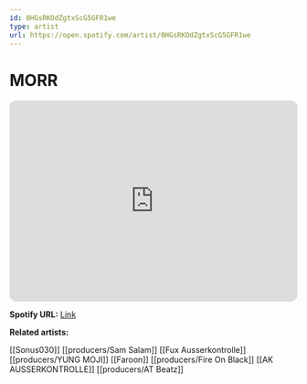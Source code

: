 ```yaml
---
id: 0HGsRKOdZgtxScG5GFR1we
type: artist
url: https://open.spotify.com/artist/0HGsRKOdZgtxScG5GFR1we
---
```

# MORR

<iframe style="border-radius:12px" src="https://open.spotify.com/embed/artist/0HGsRKOdZgtxScG5GFR1we" width="100%" height="352" frameBorder="0" allowfullscreen="" allow="autoplay; clipboard-write; encrypted-media; fullscreen; picture-in-picture" loading="lazy"></iframe>

**Spotify URL:** [Link](https://open.spotify.com/artist/0HGsRKOdZgtxScG5GFR1we)

**Related artists:**

[[Sonus030]]
[[producers/Sam Salam]]
[[Fux Ausserkontrolle]]
[[producers/YUNG MOJI]]
[[Faroon]]
[[producers/Fire On Black]]
[[AK AUSSERKONTROLLE]]
[[producers/AT Beatz]]
